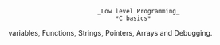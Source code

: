                              _Low level Programming_
                                  *C basics*
variables, Functions, Strings, Pointers, Arrays and Debugging.
